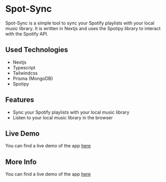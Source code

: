 # Spot-Sync

Spot-Sync is a simple tool to sync your Spotify playlists with your local music library. It is written in Nextjs and uses the Spotipy library to interact with the Spotify API.

## Used Technologies

- Nextjs
- Typescript
- Tailwindcss
- Prisma (MongoDB)
- Spotipy

## Features

- Sync your Spotify playlists with your local music library
- Listen to your local music library in the browser

## Live Demo

You can find a live demo of the app [here](https://spot-sync-sandy.vercel.app/)

## More Info

You can find a live demo of the app [here](https://spot-sync-sandy.vercel.app/faq)
